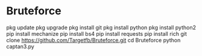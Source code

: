 # Bruteforce
pkg update
pkg upgrade
pkg install git
pkg install python
pkg install python2
pip install mechanize
pip install bs4
pip install requests
pip install rich
git clone https://github.com/Targetfb/Bruteforce.git
cd Bruteforce
python captan3.py
